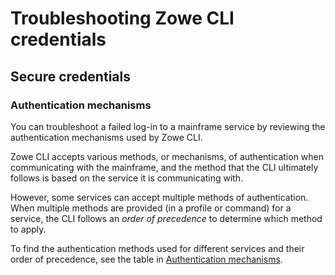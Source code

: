 # Troubleshooting Zowe CLI credentials

## Secure credentials

### Authentication mechanisms

You can troubleshoot a failed log-in to a mainframe service by reviewing the authentication mechanisms used by Zowe CLI.

Zowe CLI accepts various methods, or mechanisms, of authentication when communicating with the mainframe, and the method that the CLI ultimately follows is based on the service it is communicating with.

However, some services can accept multiple methods of authentication. When multiple methods are provided (in a profile or command) for a service, the CLI follows an *order of precedence* to determine which method to apply.

To find the authentication methods used for different services and their order of precedence, see the table in [Authentication mechanisms](../../extend/extend-cli/cli-devTutorials.md#authentication-mechanisms).
